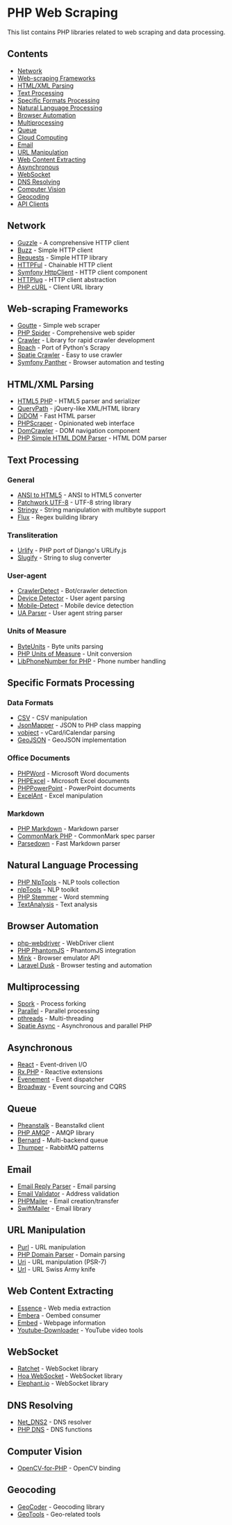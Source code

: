 # PHP Web Scraping

This list contains PHP libraries related to web scraping and data processing.

## Contents

* [Network](#network)
* [Web-scraping Frameworks](#web-scraping-frameworks)
* [HTML/XML Parsing](#htmlxml-parsing)
* [Text Processing](#text-processing)
* [Specific Formats Processing](#specific-formats-processing)
* [Natural Language Processing](#natural-language-processing)
* [Browser Automation](#browser-automation)
* [Multiprocessing](#multiprocessing)
* [Queue](#queue)
* [Cloud Computing](#cloud-computing)
* [Email](#email)
* [URL Manipulation](#url-manipulation)
* [Web Content Extracting](#web-content-extracting)
* [Asynchronous](#asynchronous)
* [WebSocket](#websocket)
* [DNS Resolving](#dns-resolving)
* [Computer Vision](#computer-vision)
* [Geocoding](#geocoding)
* [API Clients](#api-clients)

## Network

* [Guzzle](https://github.com/guzzle/guzzle) - A comprehensive HTTP client
* [Buzz](https://github.com/kriswallsmith/Buzz) - Simple HTTP client
* [Requests](https://github.com/rmccue/Requests) - Simple HTTP library
* [HTTPFul](https://github.com/nategood/httpful) - Chainable HTTP client
* [Symfony HttpClient](https://github.com/symfony/http-client) - HTTP client component
* [HTTPlug](https://github.com/php-http/httplug) - HTTP client abstraction
* [PHP cURL](https://www.php.net/manual/en/book.curl.php) - Client URL library

## Web-scraping Frameworks

* [Goutte](https://github.com/fabpot/Goutte) - Simple web scraper
* [PHP Spider](https://github.com/mvdbos/php-spider) - Comprehensive web spider
* [Crawler](https://github.com/crwlrsoft/crawler) - Library for rapid crawler development
* [Roach](https://github.com/roach-php/core) - Port of Python's Scrapy
* [Spatie Crawler](https://github.com/spatie/crawler) - Easy to use crawler
* [Symfony Panther](https://github.com/symfony/panther) - Browser automation and testing

## HTML/XML Parsing

* [HTML5 PHP](https://github.com/Masterminds/html5-php) - HTML5 parser and serializer
* [QueryPath](https://github.com/technosophos/querypath) - jQuery-like XML/HTML library
* [DiDOM](https://github.com/Imangazaliev/DiDOM) - Fast HTML parser
* [PHPScraper](https://github.com/spekulatius/phpscraper) - Opinionated web interface
* [DomCrawler](https://github.com/symfony/dom-crawler) - DOM navigation component
* [PHP Simple HTML DOM Parser](https://sourceforge.net/projects/simplehtmldom/) - HTML DOM parser

## Text Processing

### General
* [ANSI to HTML5](https://github.com/sensiolabs/ansi-to-html) - ANSI to HTML5 converter
* [Patchwork UTF-8](https://github.com/nicolas-grekas/Patchwork-UTF8) - UTF-8 string library
* [Stringy](https://github.com/danielstjules/Stringy) - String manipulation with multibyte support
* [Flux](https://github.com/selvinortiz/flux) - Regex building library

### Transliteration
* [Urlify](https://github.com/jbroadway/urlify) - PHP port of Django's URLify.js
* [Slugify](https://github.com/cocur/slugify) - String to slug converter

### User-agent
* [CrawlerDetect](https://github.com/JayBizzle/Crawler-Detect) - Bot/crawler detection
* [Device Detector](https://github.com/piwik/device-detector) - User agent parsing
* [Mobile-Detect](https://github.com/serbanghita/Mobile-Detect) - Mobile device detection
* [UA Parser](https://github.com/ua-parser/uap-php) - User agent string parser

### Units of Measure
* [ByteUnits](https://github.com/gabrielelana/byte-units) - Byte units parsing
* [PHP Units of Measure](https://github.com/triplepoint/php-units-of-measure) - Unit conversion
* [LibPhoneNumber for PHP](https://github.com/giggsey/libphonenumber-for-php) - Phone number handling

## Specific Formats Processing

### Data Formats
* [CSV](https://github.com/thephpleague/csv) - CSV manipulation
* [JsonMapper](https://github.com/netresearch/jsonmapper) - JSON to PHP class mapping
* [vobject](https://github.com/fruux/sabre-vobject) - vCard/iCalendar parsing
* [GeoJSON](https://github.com/jmikola/geojson) - GeoJSON implementation

### Office Documents
* [PHPWord](https://github.com/PHPOffice/PHPWord) - Microsoft Word documents
* [PHPExcel](https://github.com/PHPOffice/PHPExcel) - Microsoft Excel documents
* [PHPPowerPoint](https://github.com/PHPOffice/PHPPowerPoint) - PowerPoint documents
* [ExcelAnt](https://github.com/Wisembly/ExcelAnt) - Excel manipulation

### Markdown
* [PHP Markdown](https://github.com/michelf/php-markdown) - Markdown parser
* [CommonMark PHP](https://github.com/thephpleague/commonmark) - CommonMark spec parser
* [Parsedown](https://github.com/erusev/parsedown) - Fast Markdown parser

## Natural Language Processing

* [PHP NlpTools](https://github.com/angeloskath/php-nlp-tools) - NLP tools collection
* [nlpTools](https://github.com/atrilla/nlptools) - NLP toolkit
* [PHP Stemmer](https://github.com/wamania/php-stemmer) - Word stemming
* [TextAnalysis](https://github.com/yooper/php-text-analysis) - Text analysis

## Browser Automation

* [php-webdriver](https://github.com/facebook/php-webdriver) - WebDriver client
* [PHP PhantomJS](https://github.com/jonnnnyw/php-phantomjs) - PhantomJS integration
* [Mink](https://github.com/minkphp/Mink) - Browser emulator API
* [Laravel Dusk](https://github.com/laravel/dusk) - Browser testing and automation

## Multiprocessing

* [Spork](https://github.com/kriswallsmith/spork) - Process forking
* [Parallel](https://www.php.net/manual/en/book.parallel.php) - Parallel processing
* [pthreads](https://www.php.net/manual/en/book.pthreads.php) - Multi-threading
* [Spatie Async](https://github.com/spatie/async) - Asynchronous and parallel PHP

## Asynchronous

* [React](https://github.com/reactphp/react) - Event-driven I/O
* [Rx.PHP](https://github.com/asm89/Rx.PHP) - Reactive extensions
* [Evenement](https://github.com/igorw/evenement) - Event dispatcher
* [Broadway](https://github.com/qandidate-labs/broadway) - Event sourcing and CQRS

## Queue

* [Pheanstalk](https://github.com/pda/pheanstalk) - Beanstalkd client
* [PHP AMQP](https://github.com/videlalvaro/php-amqplib) - AMQP library
* [Bernard](https://github.com/bernardphp/bernard) - Multi-backend queue
* [Thumper](https://github.com/videlalvaro/Thumper) - RabbitMQ patterns

## Email

* [Email Reply Parser](https://github.com/willdurand/EmailReplyParser) - Email parsing
* [Email Validator](https://github.com/nojacko/email-validator) - Address validation
* [PHPMailer](https://github.com/PHPMailer/PHPMailer) - Email creation/transfer
* [SwiftMailer](https://github.com/swiftmailer/swiftmailer) - Email library

## URL Manipulation

* [Purl](https://github.com/jwage/purl) - URL manipulation
* [PHP Domain Parser](https://github.com/jeremykendall/php-domain-parser) - Domain parsing
* [Uri](https://github.com/thephpleague/uri) - URL manipulation (PSR-7)
* [Url](https://github.com/crwlrsoft/url) - URL Swiss Army knife

## Web Content Extracting

* [Essence](https://github.com/felixgirault/essence) - Web media extraction
* [Embera](https://github.com/mpratt/Embera) - Oembed consumer
* [Embed](https://github.com/oscarotero/Embed) - Webpage information
* [Youtube-Downloader](https://github.com/jeckman/YouTube-Downloader) - YouTube video tools

## WebSocket

* [Ratchet](https://github.com/cboden/Ratchet) - WebSocket library
* [Hoa WebSocket](https://github.com/hoaproject/Websocket) - WebSocket library
* [Elephant.io](https://github.com/Wisembly/Elephant.io) - WebSocket library

## DNS Resolving

* [Net_DNS2](https://github.com/mikepultz/netdns2) - DNS resolver
* [PHP DNS](https://www.php.net/manual/en/function.dns-get-record.php) - DNS functions

## Computer Vision

* [OpenCV-for-PHP](https://github.com/mgdm/OpenCV-for-PHP) - OpenCV binding

## Geocoding

* [GeoCoder](http://geocoder-php.org/) - Geocoding library
* [GeoTools](https://github.com/php-loep/Geotools) - Geo-related tools
